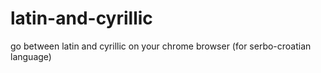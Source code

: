 # latin-and-cyrillic
go between latin and cyrillic on your chrome browser (for serbo-croatian language)
